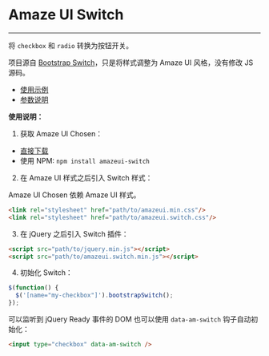 # Amaze UI Switch
---

将 `checkbox` 和 `radio` 转换为按钮开关。

项目源自 [Bootstrap Switch](https://github.com/nostalgiaz/bootstrap-switch)，只是将样式调整为 Amaze UI 风格，没有修改 JS 源码。

- [使用示例](http://amazeui.github.io/switch/docs/demo.html)
- [参数说明](http://amazeui.github.io/switch/docs/options.html)

**使用说明：**

1. 获取 Amaze UI Chosen：

  - [直接下载](https://github.com/amazeui/switch/archive/master.zip)
  - 使用 NPM: `npm install amazeui-switch`

2. 在 Amaze UI 样式之后引入 Switch 样式：

  Amaze UI Chosen 依赖 Amaze UI 样式。

  ```html
  <link rel="stylesheet" href="path/to/amazeui.min.css"/>
  <link rel="stylesheet" href="path/to/amazeui.switch.css"/>
  ```

3. 在 jQuery 之后引入 Switch 插件：

  ```html
  <script src="path/to/jquery.min.js"></script>
  <script src="path/to/amazeui.switch.min.js"></script>
  ```

4. 初始化 Switch：

```js
$(function() {
  $('[name="my-checkbox"]').bootstrapSwitch();
});
```

可以监听到 jQuery Ready 事件的 DOM 也可以使用 `data-am-switch` 钩子自动初始化：

```html
<input type="checkbox" data-am-switch />
```
